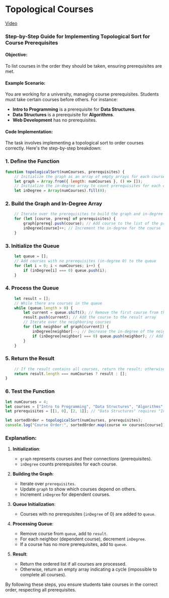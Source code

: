 # Topological Courses
[Video](https://vimeo.com/955937609/f33cb12a07?share=copy)

### Step-by-Step Guide for Implementing Topological Sort for Course Prerequisites

#### Objective:
To list courses in the order they should be taken, ensuring prerequisites are met.

#### Example Scenario:
You are working for a university, managing course prerequisites. Students must take certain courses before others. For instance:
- **Intro to Programming** is a prerequisite for **Data Structures**.
- **Data Structures** is a prerequisite for **Algorithms**.
- **Web Development** has no prerequisites.

#### Code Implementation:
The task involves implementing a topological sort to order courses correctly. Here's the step-by-step breakdown:

### 1. Define the Function

```javascript
function topologicalSort(numCourses, prerequisites) {
    // Initialize the graph as an array of empty arrays for each course
    let graph = Array.from({ length: numCourses }, () => []);
    // Initialize the in-degree array to count prerequisites for each course
    let inDegree = Array(numCourses).fill(0);
```

### 2. Build the Graph and In-Degree Array

```javascript
    // Iterate over the prerequisites to build the graph and in-degree array
    for (let [course, prereq] of prerequisites) {
        graph[prereq].push(course); // Add course to the list of the prerequisite course
        inDegree[course]++; // Increment the in-degree for the course
    }
```

### 3. Initialize the Queue

```javascript
    let queue = [];
    // Add courses with no prerequisites (in-degree 0) to the queue
    for (let i = 0; i < numCourses; i++) {
        if (inDegree[i] === 0) queue.push(i);
    }
```

### 4. Process the Queue

```javascript
    let result = [];
    // While there are courses in the queue
    while (queue.length > 0) {
        let current = queue.shift(); // Remove the first course from the queue
        result.push(current); // Add the course to the result array
        // Iterate over the neighboring courses
        for (let neighbor of graph[current]) {
            inDegree[neighbor]--; // Decrease the in-degree of the neighboring course
            if (inDegree[neighbor] === 0) queue.push(neighbor); // Add to queue if no more prerequisites
        }
    }
```

### 5. Return the Result

```javascript
    // If the result contains all courses, return the result; otherwise, return an empty array
    return result.length === numCourses ? result : [];
}
```

### 6. Test the Function

```javascript
let numCourses = 4;
let courses = ["Intro to Programming", "Data Structures", "Algorithms", "Web Development"];
let prerequisites = [[1, 0], [2, 1]]; // "Data Structures" requires "Intro to Programming", "Algorithms" requires "Data Structures"

let sortedOrder = topologicalSort(numCourses, prerequisites);
console.log("Course Order:", sortedOrder.map(course => courses[course]));
```

### Explanation:
1. **Initialization**:
    - `graph` represents courses and their connections (prerequisites).
    - `inDegree` counts prerequisites for each course.

2. **Building the Graph**:
    - Iterate over `prerequisites`.
    - Update `graph` to show which courses depend on others.
    - Increment `inDegree` for dependent courses.

3. **Queue Initialization**:
    - Courses with no prerequisites (`inDegree` of 0) are added to `queue`.

4. **Processing Queue**:
    - Remove course from `queue`, add to `result`.
    - For each neighbor (dependent course), decrement `inDegree`.
    - If a course has no more prerequisites, add to `queue`.

5. **Result**:
    - Return the ordered list if all courses are processed.
    - Otherwise, return an empty array indicating a cycle (impossible to complete all courses).

By following these steps, you ensure students take courses in the correct order, respecting all prerequisites.